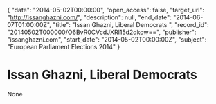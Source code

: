 {
  "date": "2014-05-02T00:00:00", 
  "open_access": false, 
  "target_url": "http://issanghazni.com/", 
  "description": null, 
  "end_date": "2014-06-07T01:00:00Z", 
  "title": "Issan Ghazni, Liberal Democrats ", 
  "record_id": "20140502T000000/O6BvR0CVcdJXRl15d2dkow==", 
  "publisher": "issanghazni.com", 
  "start_date": "2014-05-02T00:00:00Z", 
  "subject": "European Parliament Elections 2014"
}

# Issan Ghazni, Liberal Democrats 

None